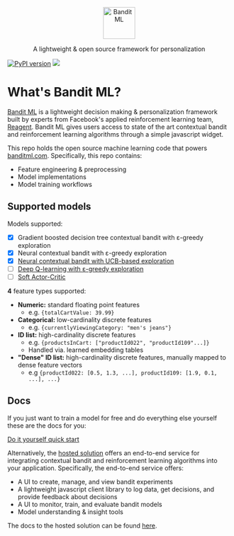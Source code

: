 <p align="center">
  <a href="https://banditml.com" target="_blank">
    <img src="https://gradient-app-bucket-public.s3.amazonaws.com/static/images/bandit_full_logo.png" alt="Bandit ML" height="72">
  </a>
</p>
<p align="center">
  A lightweight & open source framework for personalization
</p>
</p>

[![PyPI version](https://badge.fury.io/py/banditml.svg)](https://badge.fury.io/py/banditml) [![](https://img.shields.io/badge/code%20style-black-000000.svg)](https://github.com/ambv/black)


# What's Bandit ML?

[Bandit ML](https://www.banditml.com) is a lightweight decision making & personalization framework built by experts from Facebook's applied reinforcement learning team, [Reagent](https://github.com/facebookresearch/ReAgent). Bandit ML gives users access to state of the art contextual bandit and reinforcement learning algorithms through a simple javascript widget.

This repo holds the open source machine learning code that powers [banditml.com](https://www.banditml.com). Specifically, this repo contains:
- Feature engineering & preprocessing
- Model implementations
- Model training workflows

## Supported models

Models supported:
- [x] Gradient boosted decision tree contextual bandit with ε-greedy exploration
- [x] Neural contextual bandit with ε-greedy exploration
- [x] [Neural contextual bandit with UCB-based exploration](https://arxiv.org/abs/1911.04462)
- [ ] [Deep Q-learning with ε-greedy exploration](https://www.cs.toronto.edu/~vmnih/docs/dqn.pdf)
- [ ] [Soft Actor-Critic](https://arxiv.org/abs/1801.01290)

<b>4</b> feature types supported:
* <b>Numeric:</b> standard floating point features
  * e.g. `{totalCartValue: 39.99}`
* <b>Categorical:</b> low-cardinality discrete features
  * e.g. `{currentlyViewingCategory: "men's jeans"}`
* <b>ID list:</b> high-cardinality discrete features
  * e.g. `{productsInCart: ["productId022", "productId109"...]}`
  * Handled via. learned embedding tables
* <b>"Dense" ID list:</b> high-cardinality discrete features, manually mapped to dense feature vectors
  * e.g `{productId022: [0.5, 1.3, ...], productId109: [1.9, 0.1, ...], ...}`

## Docs

If you just want to train a model for free and do everything else yourself these are the docs for you:

[Do it yourself quick start](DOCS.md)

Alternatively, the  [hosted solution](https://www.banditml.com)  offers an end-to-end service for integrating contextual bandit and reinforcement learning algorithms into your application. Specifically, the end-to-end service offers:
- A UI to create, manage, and view bandit experiments
- A lightweight javascript client library to log data, get decisions, and provide feedback about decisions
- A UI to monitor, train, and evaluate bandit models
- Model understanding & insight tools

The docs to the hosted solution can be found [here](https://www.banditml.com/docs/).
